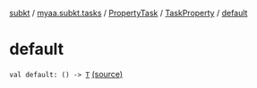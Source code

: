 [subkt](../../../index.md) / [myaa.subkt.tasks](../../index.md) / [PropertyTask](../index.md) / [TaskProperty](index.md) / [default](./default.md)

# default

`val default: () -> `[`T`](index.md#T) [(source)](https://github.com/Myaamori/SubKt/blob/master/src/main/kotlin/myaa/subkt/tasks/tasks.kt#L600)